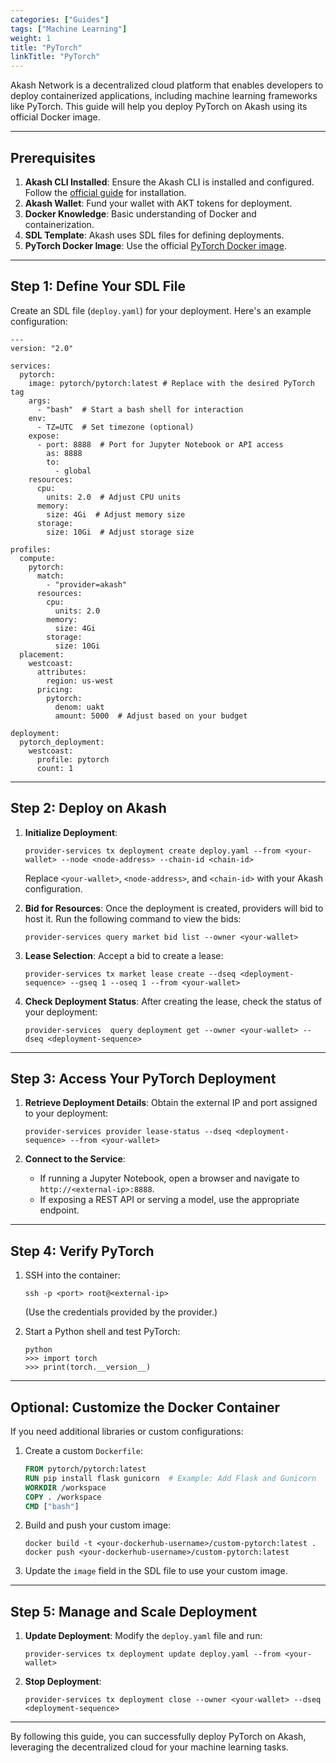 ```yaml
---
categories: ["Guides"]
tags: ["Machine Learning"]
weight: 1
title: "PyTorch"
linkTitle: "PyTorch"
---
```


Akash Network is a decentralized cloud platform that enables developers to deploy containerized applications, including machine learning frameworks like PyTorch. This guide will help you deploy PyTorch on Akash using its official Docker image.

---

## **Prerequisites**

1. **Akash CLI Installed**: Ensure the Akash CLI is installed and configured. Follow the [official guide](/docs/getting-started/quickstart-guides/akash-cli/) for installation.
2. **Akash Wallet**: Fund your wallet with AKT tokens for deployment.
3. **Docker Knowledge**: Basic understanding of Docker and containerization.
4. **SDL Template**: Akash uses SDL files for defining deployments.
5. **PyTorch Docker Image**: Use the official [PyTorch Docker image](https://hub.docker.com/r/pytorch/pytorch).

---

## **Step 1: Define Your SDL File**

Create an SDL file (`deploy.yaml`) for your deployment. Here's an example configuration:

```
---
version: "2.0"

services:
  pytorch:
    image: pytorch/pytorch:latest # Replace with the desired PyTorch tag
    args:
      - "bash"  # Start a bash shell for interaction
    env:
      - TZ=UTC  # Set timezone (optional)
    expose:
      - port: 8888  # Port for Jupyter Notebook or API access
        as: 8888
        to:
          - global
    resources:
      cpu:
        units: 2.0  # Adjust CPU units
      memory:
        size: 4Gi  # Adjust memory size
      storage:
        size: 10Gi  # Adjust storage size

profiles:
  compute:
    pytorch:
      match:
        - "provider=akash"
      resources:
        cpu:
          units: 2.0
        memory:
          size: 4Gi
        storage:
          size: 10Gi
  placement:
    westcoast:
      attributes:
        region: us-west
      pricing:
        pytorch:
          denom: uakt
          amount: 5000  # Adjust based on your budget

deployment:
  pytorch_deployment:
    westcoast:
      profile: pytorch
      count: 1
```

---

## **Step 2: Deploy on Akash**

1. **Initialize Deployment**:

   ```
   provider-services tx deployment create deploy.yaml --from <your-wallet> --node <node-address> --chain-id <chain-id>
   ```

   Replace `<your-wallet>`, `<node-address>`, and `<chain-id>` with your Akash configuration.

2. **Bid for Resources**:
   Once the deployment is created, providers will bid to host it. Run the following command to view the bids:

   ```
   provider-services query market bid list --owner <your-wallet>
   ```

3. **Lease Selection**:
   Accept a bid to create a lease:

   ```
   provider-services tx market lease create --dseq <deployment-sequence> --gseq 1 --oseq 1 --from <your-wallet>
   ```

4. **Check Deployment Status**:
   After creating the lease, check the status of your deployment:
   ```
   provider-services  query deployment get --owner <your-wallet> --dseq <deployment-sequence>
   ```

---

## **Step 3: Access Your PyTorch Deployment**

1. **Retrieve Deployment Details**:
   Obtain the external IP and port assigned to your deployment:

   ```
   provider-services provider lease-status --dseq <deployment-sequence> --from <your-wallet>
   ```

2. **Connect to the Service**:
   - If running a Jupyter Notebook, open a browser and navigate to `http://<external-ip>:8888`.
   - If exposing a REST API or serving a model, use the appropriate endpoint.

---

## **Step 4: Verify PyTorch**

1. SSH into the container:

   ```
   ssh -p <port> root@<external-ip>
   ```

   (Use the credentials provided by the provider.)

2. Start a Python shell and test PyTorch:
   ```
   python
   >>> import torch
   >>> print(torch.__version__)
   ```

---

## **Optional: Customize the Docker Container**

If you need additional libraries or custom configurations:

1. Create a custom `Dockerfile`:

   ```dockerfile
   FROM pytorch/pytorch:latest
   RUN pip install flask gunicorn  # Example: Add Flask and Gunicorn
   WORKDIR /workspace
   COPY . /workspace
   CMD ["bash"]
   ```

2. Build and push your custom image:

   ```
   docker build -t <your-dockerhub-username>/custom-pytorch:latest .
   docker push <your-dockerhub-username>/custom-pytorch:latest
   ```

3. Update the `image` field in the SDL file to use your custom image.

---

## **Step 5: Manage and Scale Deployment**

1. **Update Deployment**:
   Modify the `deploy.yaml` file and run:

   ```
   provider-services tx deployment update deploy.yaml --from <your-wallet>
   ```

2. **Stop Deployment**:
   ```
   provider-services tx deployment close --owner <your-wallet> --dseq <deployment-sequence>
   ```

---

By following this guide, you can successfully deploy PyTorch on Akash, leveraging the decentralized cloud for your machine learning tasks.
